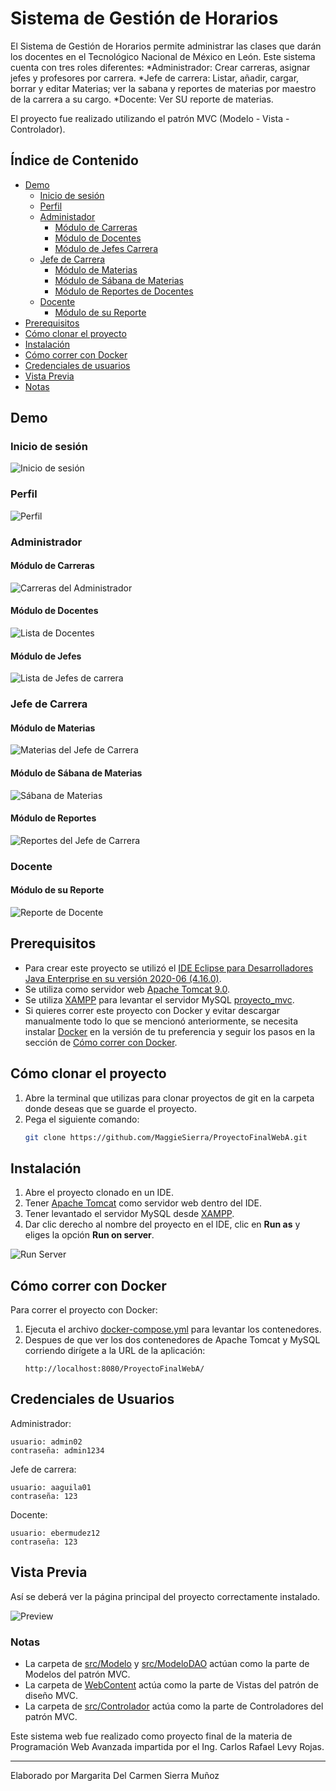 # Sistema de Gestión de Horarios
El Sistema de Gestión de Horarios permite administrar las clases que darán los docentes en el Tecnológico Nacional de México en León. Este sistema cuenta con tres roles diferentes: 
 *Administrador: Crear carreras, asignar jefes y profesores por carrera.
 *Jefe de carrera:  Listar, añadir, cargar, borrar y editar Materias; ver la sabana y reportes de materias por maestro de la carrera a su cargo.
 *Docente: Ver SU reporte de materias.
 
El proyecto fue realizado utilizando el patrón MVC (Modelo - Vista - Controlador).

## Índice de Contenido
* [Demo](#demo)
    * [Inicio de sesión](#inicio-de-sesión)
    * [Perfil](#perfil)
    * [Administador](#administrador)
        * [Módulo de Carreras](#módulo-de-carreras)
        * [Módulo de Docentes](#módulo-de-docentes)
        * [Módulo de Jefes Carrera](#módulo-de-jefes)
    * [Jefe de Carrera](#jefe-de-carrera)
        * [Módulo de Materias](#módulo-de-materias)
        * [Módulo de Sábana de Materias](#módulo-de-sábana-de-materias)
        * [Módulo de Reportes de Docentes](#módulo-de-reportes)
    * [Docente](#docente)
        * [Módulo de su Reporte](#módulo-de-reporte-docente)
* [Prerequisitos](#prerequisitos)
* [Cómo clonar el proyecto](#cómo-clonar-el-proyecto)
* [Instalación](#instalación-)
* [Cómo correr con Docker](#cómo-correr-con-docker)
* [Credenciales de usuarios](#credenciales-de-usuarios)
* [Vista Previa](#vista-previa)
* [Notas](#notas)

## Demo 
### Inicio de sesión
![Inicio de sesión](img/inicio-de-sesion.png)
### Perfil
![Perfil](img/perfil.PNG)
### Administrador
#### Módulo de Carreras
![Carreras del Administrador](img/carreras.gif)
#### Módulo de Docentes
![Lista de Docentes](img/docentes.gif)
#### Módulo de Jefes
![Lista de Jefes de carrera](img/jefes.gif)
### Jefe de Carrera
#### Módulo de Materias
![Materias del Jefe de Carrera](img/materias.gif)
#### Módulo de Sábana de Materias
![Sábana de Materias](img/sabana-materias.gif)
#### Módulo de Reportes
![Reportes del Jefe de Carrera](img/reportes.gif)
### Docente
#### Módulo de su Reporte
![Reporte de Docente](img/reporte-docente.gif)
## Prerequisitos
* Para crear este proyecto se utilizó el [IDE Eclipse para Desarrolladores Java Enterprise en su versión 2020-06 (4.16.0)](https://www.eclipse.org/downloads/packages/release/2020-06/r/eclipse-ide-enterprise-java-developers).
* Se utiliza como servidor web [Apache Tomcat 9.0](https://tomcat.apache.org/download-90.cgi).
* Se utiliza [XAMPP](https://www.apachefriends.org/es/download.html) para levantar el servidor MySQL [proyecto_mvc](database/proyecto_mvc.sql).
* Si quieres correr este proyecto con Docker y evitar descargar manualmente todo lo que se mencionó anteriormente, se necesita instalar [Docker](https://www.docker.com/products/docker-desktop) en la versión de tu preferencia y seguir los pasos en la sección de [Cómo correr con Docker](#cómo-correr-con-docker).

## Cómo clonar el proyecto
1. Abre la terminal que utilizas para clonar proyectos de git en la carpeta donde deseas que se guarde el proyecto.
2. Pega el siguiente comando:
    ```bash
    git clone https://github.com/MaggieSierra/ProyectoFinalWebA.git
    ```

## Instalación
1. Abre el proyecto clonado en un IDE.
3. Tener [Apache Tomcat](#prerequisitos) como servidor web dentro del IDE.
4. Tener levantado el servidor MySQL desde [XAMPP](#prerequisitos).
5. Dar clic derecho al nombre del proyecto en el IDE, clic en **Run as** y eliges la opción **Run on server**.

![Run Server](img/run-proyecto.gif)

## Cómo correr con Docker
Para correr el proyecto con Docker: 
1. Ejecuta el archivo [docker-compose.yml](docker-compose.yml) para levantar los contenedores.
2. Despues de que ver los dos contenedores de Apache Tomcat y MySQL corriendo dirígete a la URL de la aplicación:
    ```
    http://localhost:8080/ProyectoFinalWebA/
    ```

## Credenciales de Usuarios
Administrador:
```
usuario: admin02
contraseña: admin1234
```

Jefe de carrera:
```
usuario: aaguila01
contraseña: 123
```

Docente:
```
usuario: ebermudez12
contraseña: 123
```

## Vista Previa
Así se deberá ver la página principal del proyecto correctamente instalado.

![Preview](img/pagina.gif)

### Notas
* La carpeta de [src/Modelo](/src/Modelo) y [src/ModeloDAO](/src/ModeloDAO) actúan como la parte de Modelos del patrón MVC.
* La carpeta de [WebContent](/WebContent) actúa como la parte de Vistas del patrón de diseño MVC.
* La carpeta de [src/Controlador](/src/Controlador) actúa como la parte de Controladores del patrón MVC.

Este sistema web fue realizado como proyecto final de la materia de Programación Web Avanzada impartida por el Ing. Carlos Rafael Levy Rojas.

---
Elaborado por Margarita Del Carmen Sierra Muñoz